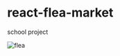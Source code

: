 # react-flea-market
school project 

![flea](https://user-images.githubusercontent.com/73817969/114826907-b9268580-9dd0-11eb-994e-f47b028485dd.jpg)
